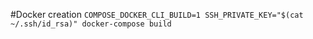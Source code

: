 
#Docker creation
`COMPOSE_DOCKER_CLI_BUILD=1 SSH_PRIVATE_KEY="$(cat ~/.ssh/id_rsa)" docker-compose build`
